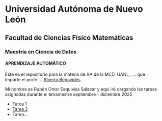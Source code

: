 # Universidad Autónoma de Nuevo León
## Facultad de Ciencias Físico Matemáticas
### Maestría en Ciencia de Datos

#### APRENDIZAJE AUTOMÁTICO
Este es el repositorio para la materia de AA de la MCD, UANL, .... que imparte el profe.... [Alberto Benavides](https://github.com/albertobenavides)

Mi nombre es Rubén Omar Esquivias Salazar y aquí iré cargando las tareas asignadas durante el tetramestre septiembre - diciembre 2025

- [Tarea 1](/tarea1)
- [Tarea 2](/tarea2)
- Tarea...